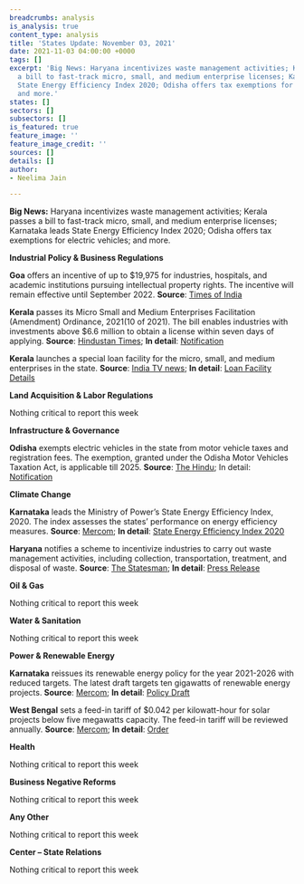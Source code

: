 ```yaml
---
breadcrumbs: analysis
is_analysis: true
content_type: analysis
title: 'States Update: November 03, 2021'
date: 2021-11-03 04:00:00 +0000
tags: []
excerpt: 'Big News: Haryana incentivizes waste management activities; Kerala passes
  a bill to fast-track micro, small, and medium enterprise licenses; Karnataka leads
  State Energy Efficiency Index 2020; Odisha offers tax exemptions for electric vehicles;
  and more.'
states: []
sectors: []
subsectors: []
is_featured: true
feature_image: ''
feature_image_credit: ''
sources: []
details: []
author:
- Neelima Jain

---
```

**Big News:** Haryana incentivizes waste management activities; Kerala passes a bill to fast-track micro, small, and medium enterprise licenses; Karnataka leads State Energy Efficiency Index 2020; Odisha offers tax exemptions for electric vehicles; and more.

**Industrial Policy & Business Regulations**

**Goa** offers an incentive of up to $19,975 for industries, hospitals, and academic institutions pursuing intellectual property rights. The incentive will remain effective until September 2022. **Source**: [Times of India](https://timesofindia.indiatimes.com/city/goa/up-to-rs-15-lakh-for-goa-inc-to-pursue-intellectual-rights/articleshow/87443940.cms)

**Kerala** passes its Micro Small and Medium Enterprises Facilitation (Amendment) Ordinance, 2021(10 of 2021). The bill enables industries with investments above $6.6 million to obtain a license within seven days of applying. **Source**: [Hindustan Times](https://www.hindustantimes.com/india-news/kerala-assembly-passes-bill-to-give-licence-to-industries-within-a-week-101635362380677.html); **In detail**: [Notification](http://www.niyamasabha.org/codes/14kla/Ordinances/ordinance%20no.%2010.pdf)

**Kerala** launches a special loan facility for the micro, small, and medium enterprises in the state. **Source**: [India TV news](https://www.indiatvnews.com/business/news-kerala-financial-corporation-launches-scheme-for-benefiting-msme-sector-special-loan-facility-742689); **In detail**: [Loan Facility Details](https://kfc.org/common-pages/support-msmes-special-scheme-for-assisting-msmes-located-at-industrial-estates)

**Land Acquisition & Labor Regulations**

Nothing critical to report this week

**Infrastructure & Governance**

**Odisha** exempts electric vehicles in the state from motor vehicle taxes and registration fees. The exemption, granted under the Odisha Motor Vehicles Taxation Act, is applicable till 2025. **Source**: [The Hindu](https://www.thehindu.com/news/national/other-states/odisha-announces-full-tax-exemption-for-electric-vehicles-registration-fee-waiver/article37268816.ece); In detail: [Notification](https://twitter.com/CTOdisha/status/1454333786196348929)

**Climate Change**

**Karnataka** leads the Ministry of Power’s State Energy Efficiency Index, 2020. The index assesses the states’ performance on energy efficiency measures. **Source**: [Mercom](https://mercomindia.com/karnataka-tops-state-energy-efficiency-index/); **In detail**: [State Energy Efficiency Index 2020](https://stateenergyefficiencyindex.in/wp-content/uploads/2021/10/SEEI-2020-Report-Final-web.pdf)

**Haryana** notifies a scheme to incentivize industries to carry out waste management activities, including collection, transportation, treatment, and disposal of waste. **Source**: [The Statesman](https://www.thestatesman.com/cities/chandigarh/haryana-govt-notifies-assistance-waste-management-scheme-industrial-sector-1503021091.html); **In detail**: [Press Release](https://www.prharyana.gov.in/en/haryana-government-has-notified-the-assistance-for-waste-management-scheme-for-industrial-sector)

**Oil & Gas**

Nothing critical to report this week

**Water & Sanitation**

Nothing critical to report this week

**Power & Renewable Energy**

**Karnataka** reissues its renewable energy policy for the year 2021-2026 with reduced targets. The latest draft targets ten gigawatts of renewable energy projects. **Source**: [Mercom](https://mercomindia.com/karnataka-reissues-draft-renewable-energy-policy/); **In detail**: [Policy Draft](https://kredl.karnataka.gov.in/storage/pdf-files/Scrollfiles/Draft%20Karnataka%20Renewable%20Energy%20Policy%202021-2026_13%20Oct%202021.pdf)

**West Bengal** sets a feed-in tariff of $0.042 per kilowatt-hour for solar projects below five megawatts capacity. The feed-in tariff will be reviewed annually. **Source**: [Mercom](https://mercomindia.com/west-bengal-feed-in-tariff-%E2%82%B93-20-kwh-solar-projects-5-mw/); **In detail**: [Order](https://wberc.gov.in/sites/default/files/SM28.pdf)

**Health**

Nothing critical to report this week

**Business Negative Reforms**

Nothing critical to report this week

**Any Other**

Nothing critical to report this week

**Center – State Relations**

Nothing critical to report this week